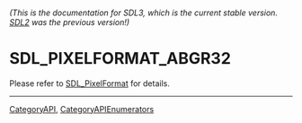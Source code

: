###### (This is the documentation for SDL3, which is the current stable version. [SDL2](https://wiki.libsdl.org/SDL2/) was the previous version!)
# SDL_PIXELFORMAT_ABGR32

Please refer to [SDL_PixelFormat](SDL_PixelFormat) for details.

----
[CategoryAPI](CategoryAPI), [CategoryAPIEnumerators](CategoryAPIEnumerators)

